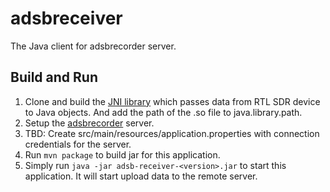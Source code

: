 # adsbreceiver
The Java client for adsbrecorder server.

## Build and Run
1. Clone and build the [JNI library](https://github.com/wangyeee/dump1090/tree/jni) which passes data from RTL SDR device to Java objects. And add the path of the .so file to java.library.path.
2. Setup the [adsbrecorder](https://github.com/wangyeee/adsbrecorder) server.
3. TBD: Create src/main/resources/application.properties with connection credentials for the server.
4. Run `mvn package` to build jar for this application.
5. Simply run `java -jar adsb-receiver-<version>.jar` to start this application. It will start upload data to the remote server.
